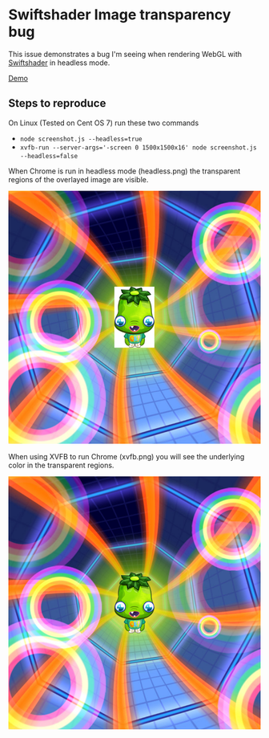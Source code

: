 # Swiftshader Image transparency bug

This issue demonstrates a bug I'm seeing when rendering WebGL with [Swiftshader](https://github.com/google/swiftshader/) in headless mode.

[Demo](https://jhollingworth.github.io/swiftshader-transparent-image/index.html)

## Steps to reproduce

On Linux (Tested on Cent OS 7) run these two commands 

* `node screenshot.js --headless=true` 
* `xvfb-run --server-args='-screen 0 1500x1500x16' node screenshot.js --headless=false`

When Chrome is run in headless mode (headless.png) the transparent regions of the overlayed image are visible.

![current-behavior](images/current-behaviour.png)

When using XVFB to run Chrome (xvfb.png) you will see the underlying color in the transparent regions.

![expected-behavior](images/expected-behaviour.png)
